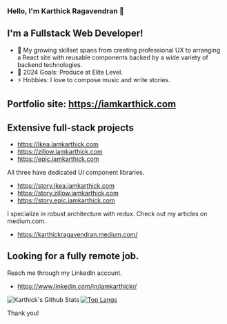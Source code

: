 ### Hello, I'm Karthick Ragavendran 👋

## I'm a Fullstack Web Developer!
- 🔭 My growing skillset spans from creating professional UX to arranging a React site with reusable components backed by a wide variety of backend technologies.
- 🥅 2024 Goals: Produce at Elite Level.
- ⚡ Hobbies: I love to compose music and write stories.

## Portfolio site: https://iamkarthick.com

## Extensive full-stack projects
- https://ikea.iamkarthick.com
- https://zillow.iamkarthick.com
- https://epic.iamkarthick.com

All three have dedicated UI component libraries. 
- https://story.ikea.iamkarthick.com
- https://story.zillow.iamkarthick.com
- https://story.epic.iamkarthick.com

I specialize in robust architecture with redux.
Check out my articles on medium.com. 
- https://karthickragavendran.medium.com/


## Looking for a fully remote job.
Reach me through my LinkedIn account.
- https://www.linkedin.com/in/iamkarthickr/



<img align="left" alt="Karthick's Github Stats" src="https://github-readme-stats.vercel.app/api?username=karthickthankyou&show_icons=true&hide_border=true" />

[![Top Langs](https://github-readme-stats.vercel.app/api/top-langs/?username=karthickthankyou&layout=compact)](https://github.com/karthickthankyou/github-readme-stats)

Thank you!
